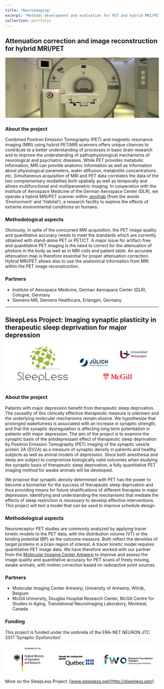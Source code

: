 ```yaml
---
title: "Neuroimaging"
excerpt: "Methods development and evaluation for PET and hybrid MRI/PET<br/><br/><img src='/images/mMR_DLR.jpg' height='100'>" 
collection: portfolio
---
```


## Attenuation correction and image reconstruction for hybrid MRI/PET

![Biograph mMR @ DLR](/images/mMR_DLR.jpg)

### About the project
Combined Positron Emission Tomography (PET) and magnetic resonance imaging (MRI) using hybrid PET/MRI scanners offers unique chances to contribute to a better understanding of processes in basic brain research and to improve the understanding of pathophysiological mechanisms of neurological and psychiatric diseases. While PET provides metabolic information, MRI can provide anatomic information as well as information about physiological parameters, water diffusion, metabolite concentrations etc. Simultaneous acquisition of MRI and PET data correlates the data of the two complementary modalities both spatially as well as temporally and allows multifunctional and multiparametric imaging. 
In cooperation with the Institute of Aerospace Medicine of the German Aerospace Center (DLR), we operate a hybrid MRI/PET scanner within [:envihab](https://www.dlr.de/envihab/en/desktopdefault.aspx/) (from the words ‘Environment’ and ‘Habitat’), a research facility to explore the effects of extreme environmental conditions on humans.

### Methodological aspects
Obviously, in spite of the concurrent MRI acquisition, the PET image quality and quantitative accuracy needs to meet the standards which are currently obtained with stand-alone PET or PET/CT. A major issue for artifact-free and quantitative PET imaging is the need to correct for the attenuation of photons in the body as well as in MRI coils and patient table. An accurate attenuation map is therefore essential for proper attenuation correction. 
Hybrid MRI/PET allows also to use the anatomical information from MRI within the PET image reconstruction. 

### Partners
* Institute of Aerospace Medicine, German Aerospace Center (DLR), Cologne, Germany
* Siemens MR, Siemens Healthcare, Erlangen, Germany

---

## SleepLess Project: Imaging synaptic plasticity in therapeutic sleep deprivation for major depression

![SleepLess Partners](/images/SleepLess-Header_Logos.jpg)

### About the project
Patients with major depression benefit from therapeutic sleep deprivation. The causality of this clinically effective therapeutic measure is unknown and the underlying molecular mechanisms remain elusive. We hypothesize that prolonged wakefulness is associated with an increase in synaptic strength, and that the synaptic dysregulation is affecting long term potentiation in patients with major depression. The aim of the project is to examine the synaptic basis of the antidepressant effect of therapeutic sleep deprivation by Positron Emission Tomography (PET) imaging of the synaptic vesicle protein 2A (SV2A) as a measure of synaptic density in patients and healthy subjects as well as animal models of depression. Since both anesthesia and sleep are subject to compromise biologically valid outcomes when studying the synaptic basis of therapeutic sleep deprivation, a fully quantitative PET imaging method for awake animals will be developed.

We propose that synaptic density determined with PET has the power to become a biomarker for the success of therapeutic sleep deprivation and thus providing means for future stratifications of different therapies in major depression. Identifying and understanding the mechanisms that mediate the effects of sleep restriction is necessary to develop effective interventions. This project will test a model that can be used to improve schedule design.

### Methodological aspects
Neuroreceptor PET studies are commonly analyzed by applying tracer kinetic models to the PET data, with the distribution volume (VT) or the binding potential (BP) as the outcome measure. Both reflect the densities of target proteins in a brain region of interest. A tracer kinetic model requires quantitative PET image data. We have therefore worked with our partner from the [ Molecular Imaging Center Antwerp](https://www.uantwerpen.be/en/research-groups/mica/) to improve and assess the image quality and quantitative accuracy for PET scans of freely moving, awake animals, with motion correction based on radioactive point sources.

### Partners
* Molecular Imaging Center Antwerp, University of Antwerp, Wilrijk, Belgium
* McGill University, Douglas Hospital Research Center, McGill Centre for Studies in Aging, Translational Neuroimaging Laboratory, Montreal, Canada

### Funding
This project is funded under the umbrella of the ERA-NET NEURON JTC 2017 ‘Synaptic Dysfunction’. 

![SleepLess Partners BMBF FRQS FWO](/images/SleepLess_partners.png)

More on the SleepLess Project: [www.sleepless.pet](http://sleepless.pet/)